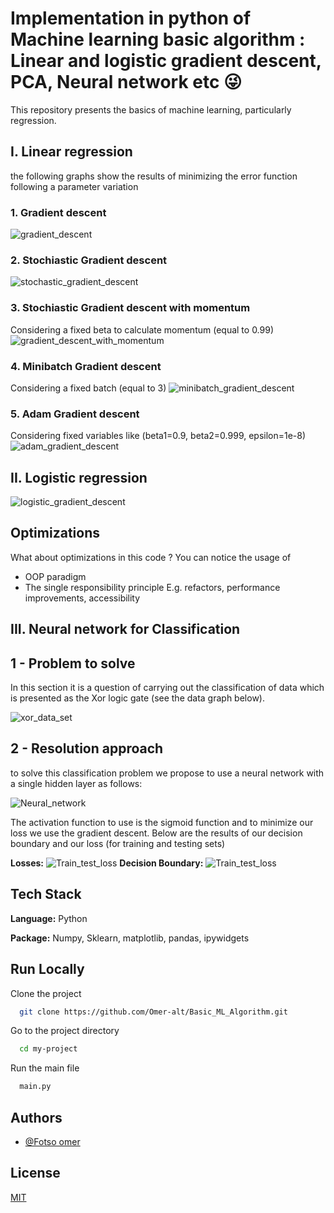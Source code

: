 # Implementation in python of Machine learning basic algorithm : Linear and logistic gradient descent, PCA, Neural network etc 😜

This repository presents the basics of machine learning, particularly regression.

## I. Linear regression

the following graphs show the results of minimizing the error function following a parameter variation

### 1. Gradient descent
![gradient_descent](/public/assets/gradient_descent.png)
### 2. Stochiastic Gradient descent
![stochastic_gradient_descent](/public/assets/stochastic_gradient_descent.png)
### 3. Stochiastic Gradient descent with momentum
Considering a fixed beta to calculate momentum  (equal to 0.99)
![gradient_descent_with_momentum](/public/assets/gradient_descent_with_momentum.png)

### 4. Minibatch Gradient descent 
Considering a fixed batch (equal to 3)
![minibatch_gradient_descent](/public/assets/minibatch_gradient_descent.png)
### 5. Adam Gradient descent
Considering fixed variables like (beta1=0.9, beta2=0.999, epsilon=1e-8) 
![adam_gradient_descent](/public/assets/adam_gradient_descent.png)
## II. Logistic regression

![logistic_gradient_descent](/public/assets/logistic_gradient_descent.png)

## Optimizations

What about optimizations in this code ? You can notice the usage of
-  OOP paradigm
- The single responsibility principle
E.g. refactors, performance improvements, accessibility
## III. Neural network for Classification
## 1 - Problem to solve
In this section it is a question of carrying out the classification of data which is presented as the Xor logic gate (see the data graph below).

![xor_data_set](/public/assets/xor_data_set.png)

## 2 - Resolution approach
to solve this classification problem we propose to use a neural network with a single hidden layer as follows:

![Neural_network](/public/assets/Neural1-Page-2.png)

The activation function to use is the sigmoid function and to minimize our loss we use the gradient descent. Below are the results of our decision boundary and our loss (for training and testing sets)

**Losses:** 
![Train_test_loss](/public/assets/Losses.png)
**Decision Boundary:** 
![Train_test_loss](/public/assets/decision_boundary.png)
## Tech Stack

**Language:** Python

**Package:** Numpy, Sklearn, matplotlib, pandas, ipywidgets

## Run Locally

Clone the project

```bash
  git clone https://github.com/Omer-alt/Basic_ML_Algorithm.git
```

Go to the project directory

```bash
  cd my-project
```

Run the main file

```bash
  main.py
```



## Authors

- [@Fotso omer](https://portfolio-omer-alt.vercel.app/)

## License

[MIT](https://choosealicense.com/licenses/mit/)





















